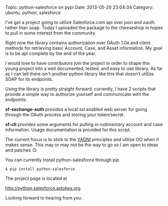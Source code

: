 Topic: python-salesforce on pypi
Date: 2013-05-20 23:04:34
Category: ubuntu, python, salesforce

I've got a project going to utilize Salesforce.com api over json and oauth
rather than soap. Today I uploaded the package to the cheeseshop in hopes to
pull in some interest from the community.

Right now the library contains authorization over OAuth 1.0a and client methods
for retrieving basic Account, Case, and Asset information. My goal is to be api
complete by the end of the year.

I would love to have contributors join the project in order to shape this young
project into a well documented, tested, and easy to use library. As far as
I can tell there isn't another python library like this that doesn't utilize
SOAP for its endpoints.

Using the library is pretty straight forward, currently, I have 2 scripts that
provide a simple way to authorize yourself and communicate with the endpoints.

**sf-exchange-auth** provides a local ssl enabled web server for going through
the OAuth process and storing your token/secret.

**sf-cli** provides some arguments for pulling in rudimentary account and case
information. Usage documentation is provided for this script.

The current focus is to stick to the
[YAGNI](http://en.wikipedia.org/wiki/You_Ain%27t_Gonna_Need_It) principles and
utilize OO when it makes sense. This may or may not be the way to go so I am
open to ideas and patches :D.

You can currently install python-salesforce through pip

    $ pip install python-salesforce

The project page is located at

http://python.salesforce.astokes.org

Looking forward to hearing from you.
